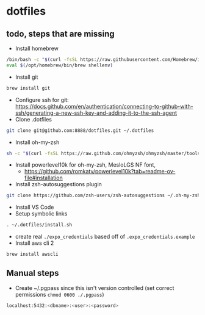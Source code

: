 # dotfiles

## todo, steps that are missing
- Install homebrew
```zsh
/bin/bash -c "$(curl -fsSL https://raw.githubusercontent.com/Homebrew/install/master/install.sh)"
eval $(/opt/homebrew/bin/brew shellenv)
```
- Install git
```zsh
brew install git
```
- Configure ssh for git: https://docs.github.com/en/authentication/connecting-to-github-with-ssh/generating-a-new-ssh-key-and-adding-it-to-the-ssh-agent
- Clone .dotfiles
```zsh
git clone git@github.com:8888/dotfiles.git ~/.dotfiles
```
- Install oh-my-zsh
```zsh
sh -c "$(curl -fsSL https://raw.github.com/ohmyzsh/ohmyzsh/master/tools/install.sh)"
```
- Install powerlevel10k for oh-my-zsh, MesloLGS NF font,
  - https://github.com/romkatv/powerlevel10k?tab=readme-ov-file#installation
- Install zsh-autosuggestions plugin
```zsh
git clone https://github.com/zsh-users/zsh-autosuggestions ~/.oh-my-zsh/custom/plugins/zsh-autosuggestions
```
- Install VS Code
- Setup symbolic links
```zsh
. ~/.dotfiles/install.sh
```
- create real `./expo_credentials` based off of `.expo_credentials.example`
- Install aws cli 2
```zsh
brew install awscli
```

## Manual steps
- Create ~/.pgpass since this isn't version controlled (set correct permissions `chmod 0600 ./.pgpass`)
```zsh
localhost:5432:<dbname>:<user>:<password>
```
